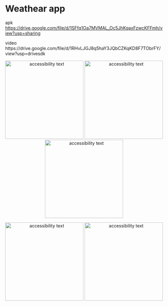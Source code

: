 # Weathear app
apk https://drive.google.com/file/d/1SFfq1Oa7MVMAL_Oc5JhKqaxFzwcKFFmh/view?usp=sharing
<p align="left">
video      https://drive.google.com/file/d/1RHvLJGJ8q5haY3JQbCZKqKD8F7TObrFY/view?usp=drivesdk
    
</p>


<p align="center">
    <img src="https://raw.githubusercontent.com/Liyafar27/homePC/master/Screenshot_20211117-101942.png" width="250" alt="accessibility text">  
    <img src="https://raw.githubusercontent.com/Liyafar27/homePC/master/Screenshot_20211117-102013.png" width="250" alt="accessibility text">
     <img src="https://raw.githubusercontent.com/Liyafar27/homePC/master/Screenshot_20211117-102039.png" width="250" alt="accessibility text">

 <p align="center">
    <img src="https://raw.githubusercontent.com/Liyafar27/homePC/master/Screenshot_20211117-102048.png" width="250" alt="accessibility text">  
    <img src="https://raw.githubusercontent.com/Liyafar27/homePC/master/Screenshot_20211117-102059.png" width="250" alt="accessibility text">

</p>
